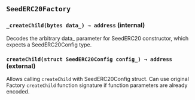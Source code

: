 ## `SeedERC20Factory`






### `_createChild(bytes data_) → address` (internal)

Decodes the arbitrary data_ parameter for SeedERC20 constructor,
which expects a SeedERC20Config type.





### `createChild(struct SeedERC20Config config_) → address` (external)

Allows calling `createChild` with SeedERC20Config struct.
Can use original Factory `createChild` function signature if function
parameters are already encoded.






